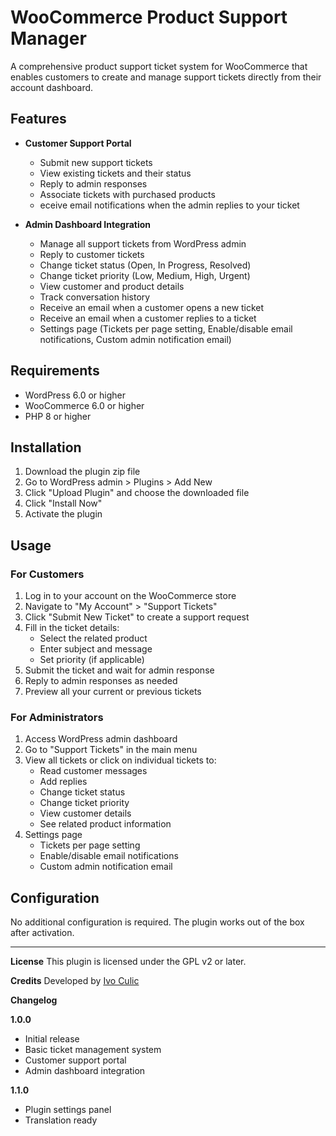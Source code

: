 # WooCommerce Product Support Manager

A comprehensive product support ticket system for WooCommerce that enables customers to create and manage support tickets directly from their account dashboard.

## Features

- **Customer Support Portal**

  - Submit new support tickets
  - View existing tickets and their status
  - Reply to admin responses
  - Associate tickets with purchased products
  - eceive email notifications when the admin replies to your ticket

- **Admin Dashboard Integration**
  - Manage all support tickets from WordPress admin
  - Reply to customer tickets
  - Change ticket status (Open, In Progress, Resolved)
  - Change ticket priority (Low, Medium, High, Urgent)
  - View customer and product details
  - Track conversation history
  - Receive an email when a customer opens a new ticket
  - Receive an email when a customer replies to a ticket
  - Settings page (Tickets per page setting, Enable/disable email notifications, Custom admin notification email)

## Requirements

- WordPress 6.0 or higher
- WooCommerce 6.0 or higher
- PHP 8 or higher

## Installation

1. Download the plugin zip file
2. Go to WordPress admin > Plugins > Add New
3. Click "Upload Plugin" and choose the downloaded file
4. Click "Install Now"
5. Activate the plugin

## Usage

### For Customers

1. Log in to your account on the WooCommerce store
2. Navigate to "My Account" > "Support Tickets"
3. Click "Submit New Ticket" to create a support request
4. Fill in the ticket details:
   - Select the related product
   - Enter subject and message
   - Set priority (if applicable)
5. Submit the ticket and wait for admin response
6. Reply to admin responses as needed
7. Preview all your current or previous tickets

### For Administrators

1. Access WordPress admin dashboard
2. Go to "Support Tickets" in the main menu
3. View all tickets or click on individual tickets to:
   - Read customer messages
   - Add replies
   - Change ticket status
   - Change ticket priority
   - View customer details
   - See related product information
4. Settings page
   - Tickets per page setting
   - Enable/disable email notifications
   - Custom admin notification email

## Configuration

No additional configuration is required. The plugin works out of the box after activation.

---

**License**
This plugin is licensed under the GPL v2 or later.

**Credits**
Developed by [Ivo Culic](https://ivoculic.dev)

**Changelog**

**1.0.0**

- Initial release
- Basic ticket management system
- Customer support portal
- Admin dashboard integration

**1.1.0**

- Plugin settings panel
- Translation ready
